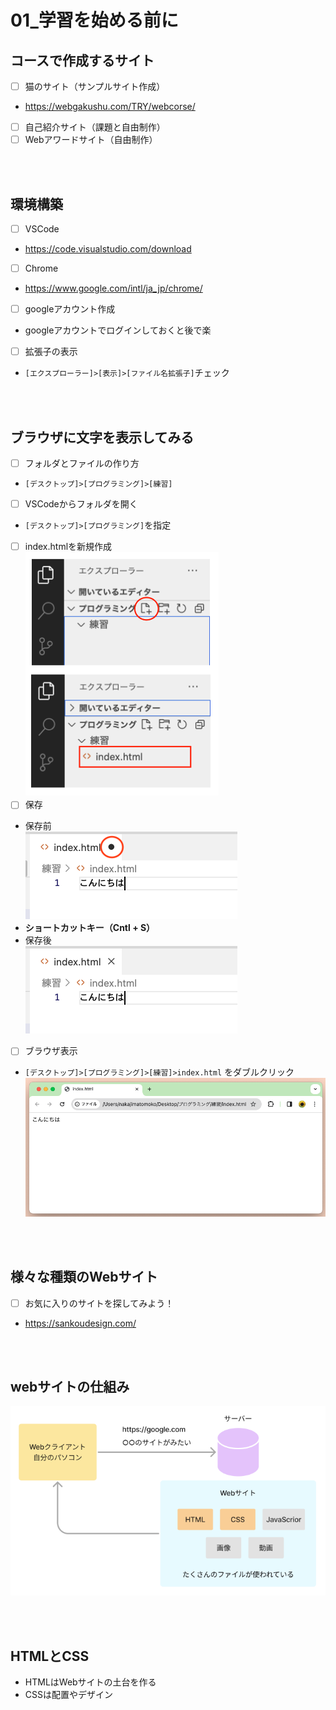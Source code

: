 
# **01_学習を始める前に**

## **コースで作成するサイト**
 
- [ ] 猫のサイト（サンプルサイト作成）

- https://webgakushu.com/TRY/webcorse/

- [ ] 自己紹介サイト（課題と自由制作）  
- [ ] Webアワードサイト（自由制作）

<br><br>

## **環境構築**

- [ ] VSCode  
- https://code.visualstudio.com/download
- [ ] Chrome  
- https://www.google.com/intl/ja_jp/chrome/
- [ ] googleアカウント作成  
- googleアカウントでログインしておくと後で楽
- [ ] 拡張子の表示  
- `[エクスプローラー]>[表示]>[ファイル名拡張子]`チェック

<br><br>

## **ブラウザに文字を表示してみる**

- [ ] フォルダとファイルの作り方  
- `[デスクトップ]>[プログラミング]>[練習]`  
- [ ] VSCodeからフォルダを開く  
- `[デスクトップ]>[プログラミング]`を指定  
- [ ] index.htmlを新規作成  
![start](img/01_start1-2.png)　　
- [ ] 保存  
- 保存前  
![start](img/01_start1-3.png)  
- **ショートカットキー（Cntl + S）**  
- 保存後  
![start](img/01_start1-4.png)
- [ ] ブラウザ表示  
- `[デスクトップ]>[プログラミング]>[練習]>index.html`  をダブルクリック  
![start](img/01_start1-5.png)

<br><br>

## **様々な種類のWebサイト**

- [ ] お気に入りのサイトを探してみよう！
- https://sankoudesign.com/

<br><br>

## **webサイトの仕組み**

![start](img/01_start1-1.png)

<br><br>





## **HTMLとCSS**

- HTMLはWebサイトの土台を作る
- CSSは配置やデザイン